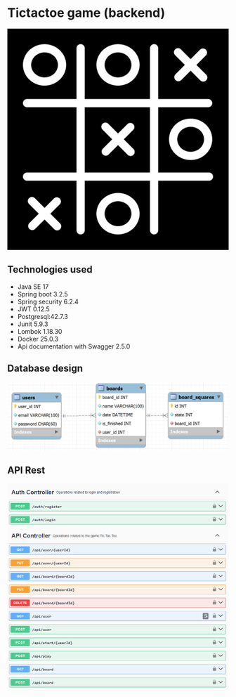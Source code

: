 # Tictactoe game (backend)

![Tic tac toe game](src/img/tictactoe-logo.png)

## Technologies used
- Java SE 17
- Spring boot 3.2.5
- Spring security 6.2.4
- JWT 0.12.5
- Postgresql:42.7.3
- Junit 5.9.3
- Lombok 1.18.30
- Docker 25.0.3
- Api documentation with Swagger 2.5.0

## Database design
![Database image](src/img/db.png)

## API Rest
![API Rest image](src/img/api.png)